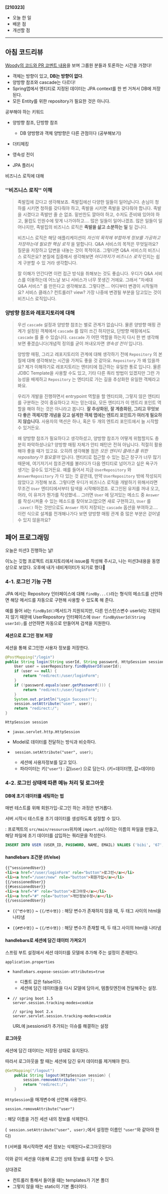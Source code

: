 **[210323]**



- 오늘 한 일
- 배운 점
- 개선할 점



---

## 아침 코드리뷰

[Woody의 코드와 PR 코멘트 내용](https://github.com/codesquad-members-2021/spring-boot-qna/pull/84)을 보며 그룹원 분들과 토론하는 시간을 가졌다!

- 객체는 방향이 있고, **DB는 방향이 없다**.
- 양방향 참조와 cascade는 다르다!
- Spring앱에서 엔티티로 지정된 데이터는 JPA context를 한 번 거쳐서 DB에 저장된다.
- 모든 Entity를 위한 repository가 필요한 것은 아니다.

공부해야 하는 키워드

- 양방향 참조, 단방향 참조
  - DB 양방향과 객체 양방향은 다른 관점이다 (공부해보기)

- 더티체킹

- 영속성 전이
- JPA 플러시

비즈니스 로직에 대해

### ''비즈니스 로직'' 이해

> 족발집에 갔다고 생각해보죠. 족발집에선 다양한 일들이 일어납니다. 손님이 청하를 시키면 청하를 갖다줘야 하고, 족발을 시키면 족발을 갖다줘야 합니다.
> 족발을 시켰다고 족발만 줄 순 없죠. 밑반찬도 깔아야 하고, 수저도 준비돼 있어야 하고, 물컵도 인원수에 맞게 나가야하고.... 많은 일들이 일어나겠죠.
> 많은 일들이 일어나지만, 족발집의 비즈니스 로직은 **족발을 삶고 소분하는 일** 일 겁니다.
>
> 비즈니스 로직은 해당 애플리케이션이 *자신의 목적에 부합하게 정보를 가공하고 저장하는데 필요한 핵심 로직* 을 말합니다. Q&A 서비스의 목적은 무엇일까요? 질문을 저장하고 답변을 내놓는 것이 목적이죠. 그렇다면 Q&A 서비스의 비즈니스 로직은요? 본질에 집중해서 생각해보면 *어디까지가 비즈니스 로직* 인지는 쉽게 구분할 수 있 거라 생각합니다.
>
> 잘 이해가 안간다면 이런 접근 방식을 취해보는 것도 좋습니다. 우디가 Q&A 서비스를 이용하는데 어느날 보니 서비스가 너무 못생긴 거에요. 그래서 "차세대 Q&A 서비스" 를 만든다고 생각해보죠. 그렇다면.... 어디부터 변경이 시작될까요? 서비스 클래스? 컨트롤러? view?
> 가장 나중에 변경될 부분을 담고있는 것이 비즈니스 로직입니다.

### 양방향 참조와 레포지토리에 대해

>  우선 `cascade` 설정과 양방향 참조는 별로 관계가 없습니다. 물론 양방향 매핑 관계가 설정된 객체에서 `cascade` 를 많이 쓰긴 하지만요, 단방향 매핑에서도 `cascade` 를 줄 수 있습니다. `cascade` 가 어떤 역할을 하는지 다시 한 번 생각해 보면 좋겠습니다(개념적 정의를 굳이 꺼내오자면 *영속성 전이* 입니다).

> 양방향 매핑, 그리고 레포지토리의 관계에 대해 생각하기 전에 `Repository` 의 본질에 대해 생각해보는 시간을 가져도 좋을 것 같아요. `Repository` 가 왜 있을까요? 제가 이해하기로 레포지토리는 엔티티에 접근하는 유일한 통로 입니다. 물론 JDBC Template을 사용할 수도 있고, 기타 다른 쿼리 방법이 있겠지만 그런 가능성을 배제하고 `Repository` 는 엔티티로 가는 길을 추상화한 유일한 객체라고 봐요.

> 우리가 개발을 진행하면서 entrypoint 역할을 할 엔티티와, 그렇지 않은 엔티티를 구분하는 것이 중요하다고 저는 믿는데요, 모든 엔티티가 이 엔트리 포인트 역할을 해야 하는 것은 아니라고 봅니다. **잘 추상화된, 잘 계층화된, 그리고 무엇보다 좋은 객체지향 개념을 갖고 설계한 객체 맵에는 엔트리 포인트가 여러개 필요하지 않습니다.** 사용자의 액션은 하나, 혹은 두 개의 엔트리 포인트에서 늘 시작할 수 있거든요.

> 왜 양방향 참조가 필요하다고 생각하셨고, 양방향 참조가 어떻게 위험할지도 충분히 파악하셨나요?
> 양방향 매핑 자체가 안티 패턴은 전혀 아닙니다. 적절히 활용해야 좋을 때가 있고요.
> 오히려 생각해볼 점은 *모든 엔티티 클래스를 위한 repository가 필요할까* 입니다. 엔티티로 접근할 수 있는 접근 창구가 너무 많기 때문에, 여기저기서 참조관계를 불러다가 다음 엔티티로 넘어가고 싶은 욕구가 생기는 걸수도 있거든요.
> 예를 들어서 지금 `UserRepository` 와 `AnswerRepository` 가 다 있는 것 같은데, 만약 `UserRepository` 밖에 작성되지 않았다고 가정해 보죠.
> 그렇다면 우디가 비즈니스 로직을 개발하기 위해서라면 무조건 `User` 엔티티에서부터 탐색을 시작해야겠죠. 로그인된 유저를 꺼내 오고, 어라, 이 유저가 뭔가를 작성했네... 그러면 `User` 에 담겨있는 메소드 중 `Answer` 를 작성시켜줄 수 있는 메소드를 찾아보고(없으면 새로 구현하고), `User` 를 `.save()` 하는 것만으로도 `Answer` 까지 저장되는 `cascade` 옵션을 부여하고.... 이런 식으로 설계를 전개해나가다 보면 양방향 매핑 관계 중 많은 부분은 걷어낼 수 있지 않을까요?



## 페어 프로그래밍

오늘은 미션3 진행하는 날!

이노는 깃헙 프로젝트 리포지토리에서 issue를 작성해 주시고, 나는 미션3내용을 동영상으로 보았다. 오후에 내가 네비게이터가 되기로 했다😬

### 4-1. 로그인 기능 구현

JPA 에서는 Repository 인터페이스에 대해 `findBy...()`라는 형식의 메소드를 선언하면 해당 메서드를 자동으로 구현해 사용할 수 있도록 해 준다.

예를 들어 id는 `findById()`메서드가 지원되지만, 다른 인스턴스변수 userId는 지원되지 않기 때문에 UserRepository 인터페이스에 `User findByUserId(String userId);`를 선언하면 자동으로 만들어져 검색을 지원한다.

#### 세션으로 로그인 정보 저장

세션을 통해 로그인한 사용자 정보를 저장한다.

```java
@PostMapping("/login")
public String login(String userId, String password, HttpSession session) {
    User user = userRepository.findByUserId(userId);
    if (user == null) {
        return "redirect:/user/loginForm";
    }
    if (!password.equals(user.getPassword())) {
        return "redirect:/user/loginForm";
    }
    System.out.println("Login Success!");
    session.setAttribute("user", user);
    return "redirect:/";
}
```

`HttpSession session`

- `javax.servlet.http.HttpSession`
- Model로 데이터를 전달하는 방식과 비슷하다.

- ` session.setAttribute("user", user);`
  - 세션에 사용자정보를 담고 있다.
  - 파라미터는 키(`"user"`) : 값(`user`) 으로 담는다. (키=데이터명, 값=데이터)

### 4-2. 로그인 상태에 따른 메뉴 처리 및 로그아웃

#### DB에 초기 데이터를 세팅하는 법

매번 테스트를 위해 회원가입-로그인 하는 과정은 번거롭다.

서버 시작시 테스트용 초기 데이터를 생성하도록 설정할 수 있다.

: 프로젝트의 `src/main/resources`위치에 `import.sql`이라는 이름의 파일을 만들고, 해당 파일에 초기 데이터를 삽입하는 쿼리문을 작성한다.

```sql
INSERT INTO USER (USER_ID, PASSWORD, NAME, EMAIL) VALUES ('bibi', '67', 'test', 'bibi6666667@kakao.com');

```

#### handlebars 조건문 (if/else)

```html
{{^sessionedUser}}
<li><a href="/user/loginForm" role="button">로그인</a></li>
<li><a href="/user/new" role="button">회원가입</a></li>
{{/sessionedUser}}
{{#sessionedUser}}
<li><a href="#" role="button">로그아웃</a></li>
<li><a href="#" role="button">개인정보수정</a></li>
{{/sessionedUser}}
```

- `{{^변수명}}` ~ `{{/변수명}}` : 해당 변수가 존재하지 않을 때, 두 태그 사이의 html을 나타냄

- `{{#변수명}}` ~ `{{/변수명}}` : 해당 변수가 존재할 때, 두 태그 사이의 html을 나타냄

#### handlebars로 세션에 담긴 데이터 가져오기

스프링 부트 설정에서 세션 데이터를 모델에 추가해 주는 설정이 존재한다.

`application.properties`

- `handlebars.expose-session-attributes=true`

  - 디폴트 값은 false이다.
  - 세션에 담긴 데이터들을 다시 모델에 담아서, 템플릿엔진에 전달해주는 설정.

- ```
  // spring boot 1.5
  server.session.tracking-modes=cookie
  
  // spring boot 2.x
  server.servlet.session.tracking-modes=cookie
  ```

  URL에 jsessionid가 추가되는 이슈를 해결하는 설정

#### 로그아웃

세션에 담긴 데이터는 저장된 상태로 유지된다.

따라서 로그아웃을 할 때는 세션에 담긴 유저 데이터를 제거해야 한다.

```java
@GetMapping("/logout")
    public String logout(HttpSession session) {
        session.removeAttribute("user");
        return "redirect:/";
    }
```

`HttpSession`을 매개변수에 선언해 사용한다.

`session.removeAttribute("user")` 

: 해당 이름을 가진 세션 내의 정보를 삭제한다.

(` session.setAttribute("user", user);`에서 설정한 이름인 `"user"`와 같아야 한다)

❗ (서버를 재시작하면 세션 정보는 삭제된다=로그아웃된다)

이와 같이 세션을 이용해 로그인 상태 정보를 유지할 수 있다.

상대경로

- 컨트롤러 통해서 들어올 떄는 templates가 기본 폴더
- 그렇지 않을 때는 static이 기본 폴더이다.